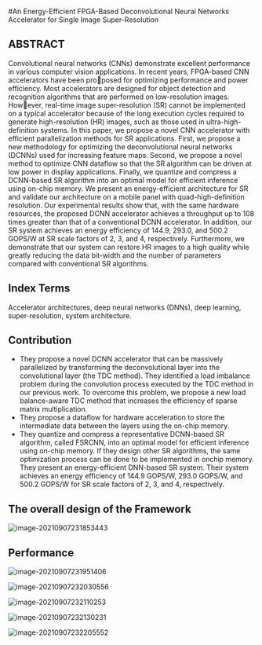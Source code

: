 #An Energy-Efficient FPGA-Based Deconvolutional Neural Networks Accelerator for Single Image Super-Resolution

## ABSTRACT

Convolutional neural networks (CNNs) demonstrate excellent performance in various computer vision applications. In recent years, FPGA-based CNN accelerators have been proposed for optimizing performance and power efficiency. Most accelerators are designed for object detection and recognition
algorithms that are performed on low-resolution images. However, real-time image super-resolution (SR) cannot be implemented on a typical accelerator because of the long execution cycles required to generate high-resolution (HR) images, such as those used in ultra-high-definition systems. In this paper, we propose a novel CNN accelerator with efficient parallelization methods for SR applications. First, we propose a new methodology for optimizing the deconvolutional neural networks (DCNNs) used for increasing feature maps. Second, we propose a novel method to optimize CNN dataflow so that the SR algorithm can be driven at low power in display applications. Finally, we quantize and compress a DCNN-based SR algorithm into
an optimal model for efficient inference using on-chip memory. We present an energy-efficient architecture for SR and validate our architecture on a mobile panel with quad-high-definition resolution. Our experimental results show that, with the same hardware resources, the proposed DCNN accelerator achieves a throughput up to 108 times greater than that of a conventional DCNN accelerator. In addition, our SR system achieves an energy
efficiency of 144.9, 293.0, and 500.2 GOPS/W at SR scale factors of 2, 3, and 4, respectively. Furthermore, we demonstrate that our system can restore HR images to a high quality while greatly reducing the data bit-width and the number of parameters compared with conventional SR algorithms.

## **Index Terms**

Accelerator architectures, deep neural networks (DNNs), deep learning, super-resolution, system architecture.

## Contribution

- They propose a novel DCNN accelerator that can be massively parallelized by transforming the deconvolutional layer into the convolutional layer (the TDC method). They identified a load imbalance problem during the convolution process executed by the TDC method in our previous work. To overcome this problem, we propose a new load balance-aware TDC method that increases the efficiency of sparse matrix multiplication.
- They propose a dataflow for hardware acceleration to store the intermediate data between the layers using the on-chip memory.
- They quantize and compress a representative DCNN-based SR algorithm, called FSRCNN, into an optimal model for efficient inference using on-chip memory. If they design other SR algorithms, the same optimization process can be done to be implemented in onchip memory. They present an energy-efficient DNN-based SR system. Their system achieves an energy efficiency of 144.9 GOPS/W, 293.0 GOPS/W, and 500.2 GOPS/W for SR scale factors of 2, 3, and 4, respectively.

## The overall design of the Framework

![image-20210907231853443](https://gitee.com/feiyipengfei/pic-md1/raw/master/20210907231853.png)

## Performance

![image-20210907231951406](C:\Users\Administrator\AppData\Roaming\Typora\typora-user-images\image-20210907231951406.png)

![image-20210907232030556](https://gitee.com/feiyipengfei/pic-md1/raw/master/20210907232030.png)

![image-20210907232110253](https://gitee.com/feiyipengfei/pic-md1/raw/master/20210907232110.png)

![image-20210907232130231](https://gitee.com/feiyipengfei/pic-md1/raw/master/20210907232130.png)

![image-20210907232205552](https://gitee.com/feiyipengfei/pic-md1/raw/master/20210907232205.png)

